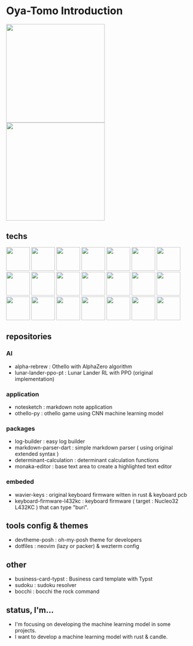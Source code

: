 # Oya-Tomo Introduction

<img style="width: 200pt;" class="img" src="https://github-readme-stats.vercel.app/api/top-langs/?username=Oya-Tomo&theme=vue&langs_count=8&layout=compact" />

<img style="width: 200pt; " src="https://github-readme-stats.vercel.app/api?username=Oya-Tomo&show_icons=true" />

## techs

<div>
  <img src="https://cdn.jsdelivr.net/gh/devicons/devicon@latest/icons/python/python-original.svg" height=64/>
  <img src="https://cdn.jsdelivr.net/gh/devicons/devicon@latest/icons/pytorch/pytorch-original.svg" height=64/>
  <img src="https://cdn.jsdelivr.net/gh/devicons/devicon@latest/icons/numpy/numpy-original.svg" height=64/>
  <img src="https://cdn.jsdelivr.net/gh/devicons/devicon@latest/icons/fastapi/fastapi-original.svg" height=64/>
  <img src="https://cdn.jsdelivr.net/gh/devicons/devicon@latest/icons/openapi/openapi-original.svg" height=64/>
  <img src="https://cdn.jsdelivr.net/gh/devicons/devicon@latest/icons/sqlalchemy/sqlalchemy-original.svg" height=64/>
  <img src="https://cdn.jsdelivr.net/gh/devicons/devicon@latest/icons/postgresql/postgresql-original.svg" height=64/>
  <img src="https://cdn.jsdelivr.net/gh/devicons/devicon@latest/icons/sqlite/sqlite-original.svg" height=64/>
  <img src="https://cdn.jsdelivr.net/gh/devicons/devicon@latest/icons/flutter/flutter-original.svg" height=64/>
  <img src="https://cdn.jsdelivr.net/gh/devicons/devicon@latest/icons/raspberrypi/raspberrypi-original.svg" height=64/>
  <img src="https://cdn.jsdelivr.net/gh/devicons/devicon@latest/icons/rust/rust-original.svg" height=64/>
  <img src="https://cdn.jsdelivr.net/gh/devicons/devicon@latest/icons/vscode/vscode-original.svg" height=64/>
  <img src="https://cdn.jsdelivr.net/gh/devicons/devicon@latest/icons/neovim/neovim-original.svg" height=64/>
  <img src="https://cdn.jsdelivr.net/gh/devicons/devicon@latest/icons/lua/lua-original.svg" height=64/>
  <img src="https://cdn.jsdelivr.net/gh/devicons/devicon@latest/icons/nodejs/nodejs-original.svg" height=64/>
  <img src="https://cdn.jsdelivr.net/gh/devicons/devicon@latest/icons/react/react-original.svg" height=64/>
  <img src="https://cdn.jsdelivr.net/gh/devicons/devicon@latest/icons/typescript/typescript-original.svg" height=64/>
  <img src="https://cdn.jsdelivr.net/gh/devicons/devicon@latest/icons/sass/sass-original.svg" height=64/>
  <img src="https://cdn.jsdelivr.net/gh/devicons/devicon@latest/icons/ubuntu/ubuntu-original.svg" height=64/>
  <img src="https://cdn.jsdelivr.net/gh/devicons/devicon@latest/icons/linux/linux-original.svg" height=64/>
  <img src="https://cdn.jsdelivr.net/gh/devicons/devicon@latest/icons/docker/docker-original.svg" height=64/>
</div>

## repositories

### AI

- alpha-rebrew : Othello with AlphaZero algorithm
- lunar-lander-ppo-pt : Lunar Lander RL with PPO (original implementation)

### application

- notesketch : markdown note application
- othello-py : othello game using CNN machine learning model

### packages

- log-builder : easy log builder
- markdown-parser-dart : simple markdown parser ( using original extended syntax )
- determinant-calculation : determinant calculation functions
- monaka-editor : base text area to create a highlighted text editor

### embeded

- wavier-keys : original keyboard firmware witten in rust & keyboard pcb
- keyboard-firmware-l432kc : keyboard firmware ( target : Nucleo32 L432KC ) that can type "buri".

## tools config & themes

- devtheme-posh : oh-my-posh theme for developers
- dotfiles : neovim (lazy or packer) & wezterm config

## other

- business-card-typst : Business card template with Typst
- sudoku : sudoku resolver
- bocchi : bocchi the rock command

## status, I'm...

- I'm focusing on developing the machine learning model in some projects.
- I want to develop a machine learning model with rust & candle.
